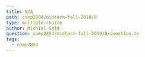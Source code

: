 ```yaml
---
title: N/A
path: comp2804/midterm-fall-2019/8
type: multiple-choice
author: Michiel Smid
question: comp2804/midterm-fall-2019/8/question.ts
tags:
  - comp2804
---
```

